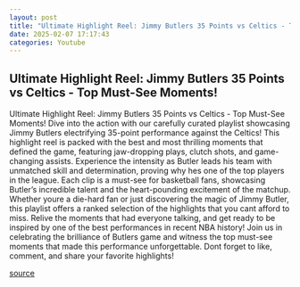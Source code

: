 ```yaml
---
layout: post
title: "Ultimate Highlight Reel: Jimmy Butlers 35 Points vs Celtics - Top Must-See Moments!"
date: 2025-02-07 17:17:43
categories: Youtube
---
```


## Ultimate Highlight Reel: Jimmy Butlers 35 Points vs Celtics - Top Must-See Moments!

Ultimate Highlight Reel: Jimmy Butlers 35 Points vs Celtics - Top Must-See Moments!
Dive into the action with our carefully curated playlist showcasing Jimmy Butlers electrifying 35-point performance against the Celtics! This highlight reel is packed with the best and most thrilling moments that defined the game, featuring jaw-dropping plays, clutch shots, and game-changing assists. 
Experience the intensity as Butler leads his team with unmatched skill and determination, proving why hes one of the top players in the league. Each clip is a must-see for basketball fans, showcasing Butler’s incredible talent and the heart-pounding excitement of the matchup. 
Whether youre a die-hard fan or just discovering the magic of Jimmy Butler, this playlist offers a ranked selection of the highlights that you cant afford to miss. Relive the moments that had everyone talking, and get ready to be inspired by one of the best performances in recent NBA history!
Join us in celebrating the brilliance of Butlers game and witness the top must-see moments that made this performance unforgettable. Dont forget to like, comment, and share your favorite highlights!

[source](https://www.youtube.com/playlist?list=PLuowJGwg63tDS7qzNufbXU2JRSbQZbyRt)